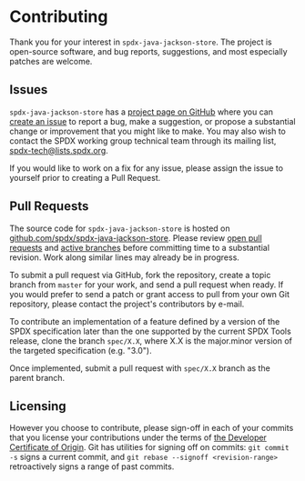 Contributing
============
Thank you for your interest in `spdx-java-jackson-store`. The project is open-source software, and bug reports, suggestions, and most especially patches are welcome.

Issues
------
`spdx-java-jackson-store` has a [project page on GitHub](https://github.com/spdx/spdx-java-jdf-store) where you can [create an issue](https://github.com/spdx/spdx-java-jackson-store/issues) to report a bug, make a suggestion, or propose a substantial change or improvement that you might like to make. You may also wish to contact the SPDX working group technical team through its mailing list, [spdx-tech@lists.spdx.org](mailto:spdx-tech@lists.spdx.org).

If you would like to work on a fix for any issue, please assign the issue to yourself prior to creating a Pull Request.

Pull Requests
-------
The source code for `spdx-java-jackson-store` is hosted on [github.com/spdx/spdx-java-jackson-store](https://github.com/spdx/spdx-java-jackson-store). Please review [open pull requests](https://github.com/spdx/spdx-java-jackson-store/pulls) and [active branches](https://github.com/spdx/spdx-java-jackson-store/branches) before committing time to a substantial revision. Work along similar lines may already be in progress.

To submit a pull request via GitHub, fork the repository, create a topic branch from `master` for your work, and send a pull request when ready. If you would prefer to send a patch or grant access to pull from your own Git repository, please contact the project's contributors by e-mail.

To contribute an implementation of a feature defined by a version of the SPDX specification later than the one supported by the current SPDX Tools release, clone the branch `spec/X.X`, where X.X is the major.minor version of the targeted specification (e.g. "3.0").

Once implemented, submit a pull request with `spec/X.X` branch as the parent branch.

Licensing
---------
However you choose to contribute, please sign-off in each of your commits that you license your contributions under the terms of [the Developer Certificate of Origin](https://developercertificate.org/). Git has utilities for signing off on commits: `git commit -s` signs a current commit, and `git rebase --signoff <revision-range>` retroactively signs a range of past commits.